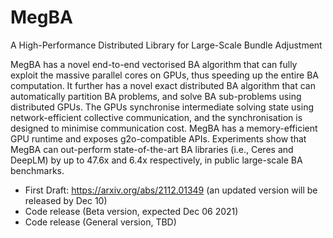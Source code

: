 # MegBA
A High-Performance Distributed Library for Large-Scale Bundle Adjustment

MegBA has a novel end-to-end vectorised BA algorithm that can fully exploit the massive parallel cores on GPUs, thus speeding up the entire BA computation. 
It further has a novel exact distributed BA algorithm that can automatically partition BA problems, and solve BA sub-problems using distributed GPUs. 
The GPUs synchronise intermediate solving state using network-efficient collective communication, and the synchronisation is designed to minimise communication cost. 
MegBA has a memory-efficient GPU runtime and exposes g2o-compatible APIs. 
Experiments show that MegBA can out-perform state-of-the-art BA libraries (i.e., Ceres and DeepLM) by up to 47.6x and 6.4x respectively, in public large-scale BA benchmarks. 

* First Draft: https://arxiv.org/abs/2112.01349 (an updated version will be released by Dec 10)
* Code release (Beta version, expected Dec 06 2021)
* Code release (General version, TBD)
